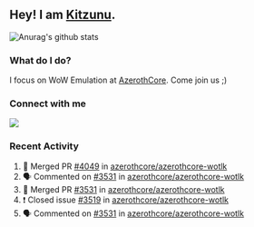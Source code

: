 ## Hey! I am [Kitzunu](https://Github.com/Kitzunu).

![Anurag's github stats](https://github-readme-stats.kitzunu.vercel.app/api?username=Kitzunu&show_icons=true)

### What do I do?

I focus on WoW Emulation at [AzerothCore](https://Github.com/AzerothCore). Come join us ;)

### Connect with me
[![](https://img.shields.io/badge/AzerothCore%20Discord-Connect%20with%20me!-green)](https://discord.com/invite/gkt4y2x)

### Recent Activity

<!--START_SECTION:activity-->
1. 🎉 Merged PR [#4049](https://github.com/azerothcore/azerothcore-wotlk/pull/4049) in [azerothcore/azerothcore-wotlk](https://github.com/azerothcore/azerothcore-wotlk)
2. 🗣 Commented on [#3531](https://github.com/azerothcore/azerothcore-wotlk/issues/3531) in [azerothcore/azerothcore-wotlk](https://github.com/azerothcore/azerothcore-wotlk)
3. 🎉 Merged PR [#3531](https://github.com/azerothcore/azerothcore-wotlk/pull/3531) in [azerothcore/azerothcore-wotlk](https://github.com/azerothcore/azerothcore-wotlk)
4. ❗️ Closed issue [#3519](https://github.com/azerothcore/azerothcore-wotlk/issues/3519) in [azerothcore/azerothcore-wotlk](https://github.com/azerothcore/azerothcore-wotlk)
5. 🗣 Commented on [#3531](https://github.com/azerothcore/azerothcore-wotlk/issues/3531) in [azerothcore/azerothcore-wotlk](https://github.com/azerothcore/azerothcore-wotlk)
<!--END_SECTION:activity-->
